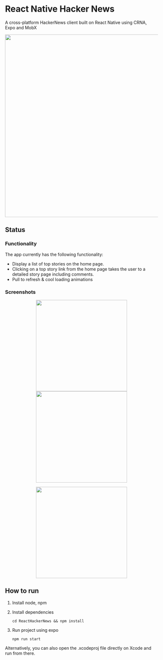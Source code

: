 # React Native Hacker News

A cross-platform HackerNews client built on React Native using CRNA, Expo and MobX

<p align="center"><a href="https://exp.host/@gejose/hacker-news"><img src="https://raw.githubusercontent.com/G2Jose/ReactHackerNews/master/screenshots/expo.png" width="600" /></a></p>

## Status

### Functionality 
The app currently has the following functionality:

- Display a list of top stories on the home page.
- Clicking on a top story link from the home page takes the user to a detailed story page including comments.
- Pull to refresh & cool loading animations

### Screenshots
<p align="center">
<img src="https://raw.githubusercontent.com/G2Jose/ReactHackerNews/master/screenshots/headlines.png" width="300" /> <img src="https://raw.githubusercontent.com/G2Jose/ReactHackerNews/master/screenshots/story.png" width="300" />
</p>
<p align="center"><img src="https://raw.githubusercontent.com/G2Jose/ReactHackerNews/master/screenshots/video.gif" width="300" /></p>

## How to run
1. Install node, npm
2. Install dependencies

    ```
    cd ReactHackerNews && npm install
    ```

3. Run project using expo
    
    ```
    npm run start
    ```

Alternatively, you can also open the .xcodeproj file directly on Xcode and run from there.
